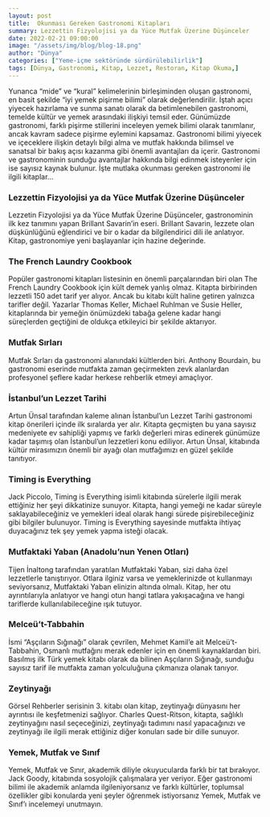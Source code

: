 ```yaml
---
layout: post
title:  Okunması Gereken Gastronomi Kitapları    
summary: Lezzettin Fizyolojisi ya da Yüce Mutfak Üzerine Düşünceler 
date: 2022-02-21 09:00:00
image: "/assets/img/blog/blog-18.png"
author: "Dünya"
categories: ["Yeme-içme sektöründe sürdürülebilirlik"]
tags: [Dünya, Gastronomi, Kitap, Lezzet, Restoran, Kitap Okuma,]
---
```

Yunanca “mide” ve “kural” kelimelerinin birleşiminden oluşan gastronomi, en basit şekilde “iyi yemek pişirme bilimi” olarak değerlendirilir. İştah açıcı yiyecek hazırlama ve sunma sanatı olarak da betimlenebilen gastronomi, temelde kültür ve yemek arasındaki ilişkiyi temsil eder. Günümüzde gastronomi, farklı pişirme stillerini inceleyen yemek bilimi olarak tanımlanır, ancak kavram sadece pişirme eylemini kapsamaz. Gastronomi bilimi yiyecek ve içeceklere ilişkin detaylı bilgi alma ve mutfak hakkında bilimsel ve sanatsal bir bakış açısı kazanma gibi önemli avantajları da içerir. Gastronomi ve gastronominin sunduğu avantajlar hakkında bilgi edinmek isteyenler için ise sayısız kaynak bulunur. İşte mutlaka okunması gereken gastronomi ile ilgili kitaplar… 


### Lezzettin Fizyolojisi ya da Yüce Mutfak Üzerine Düşünceler

Lezzetin Fizyolojisi ya da Yüce Mutfak Üzerine Düşünceler, gastronominin ilk kez tanımını yapan Brillant Savarin’in eseri. Brillant Savarin, lezzete olan düşkünlüğünü eğlendirici ve bir o kadar da bilgilendirici dili ile anlatıyor. Kitap, gastronomiye yeni başlayanlar için hazine değerinde.
 
### The French Laundry Cookbook

Popüler gastronomi kitapları listesinin en önemli parçalarından biri olan The French Laundry Cookbook için kült demek yanlış olmaz. Kitapta birbirinden lezzetli 150 adet tarif yer alıyor. Ancak bu kitabı kült haline getiren yalnızca tarifler değil. Yazarlar Thomas Keller, Michael Ruhlman ve Susie Heller, kitaplarında bir yemeğin önümüzdeki tabağa gelene kadar hangi süreçlerden geçtiğini de oldukça etkileyici bir şekilde aktarıyor.
 

### Mutfak Sırları 

Mutfak Sırları da gastronomi alanındaki kültlerden biri. Anthony Bourdain, bu gastronomi eserinde mutfakta zaman geçirmekten zevk alanlardan profesyonel şeflere kadar herkese rehberlik etmeyi amaçlıyor.

### İstanbul’un Lezzet Tarihi

Artun Ünsal tarafından kaleme alınan İstanbul’un Lezzet Tarihi gastronomi kitap önerileri içinde ilk sıralarda yer alır. Kitapta geçmişten bu yana sayısız medeniyete ev sahipliği yapmış ve farklı değerleri miras edinerek günümüze kadar taşımış olan İstanbul’un lezzetleri konu ediliyor. Artun Ünsal, kitabında kültür mirasımızın önemli bir ayağı olan mutfağımızı en güzel şekilde tanıtıyor.

### Timing is Everything 

Jack Piccolo, Timing is Everything isimli kitabında sürelerle ilgili merak ettiğiniz her şeyi dikkatinize sunuyor. Kitapta, hangi yemeği ne kadar süreyle saklayabileceğiniz ve yemekleri ideal olarak hangi sürede pişirebileceğiniz gibi bilgiler bulunuyor. Timing is Everything sayesinde mutfakta ihtiyaç duyacağınız tek şey yemek yapma isteği olacak.

### Mutfaktaki Yaban (Anadolu’nun Yenen Otları)

Tijen İnaltong tarafından yaratılan Mutfaktaki Yaban, sizi daha özel lezzetlerle tanıştırıyor. Otlara ilginiz varsa ve yemeklerinizde ot kullanmayı seviyorsanız, Mutfaktaki Yaban elinizin altında olmalı. Kitap, her otu ayrıntılarıyla anlatıyor ve hangi otun hangi tatlara yakışacağına ve hangi tariflerde kullanılabileceğine ışık tutuyor.

### Melceü’t-Tabbahin

İsmi “Aşçıların Sığınağı” olarak çevrilen, Mehmet Kamil’e ait Melceü’t-Tabbahin, Osmanlı mutfağını merak edenler için en önemli kaynaklardan biri. Basılmış ilk Türk yemek kitabı olarak da bilinen Aşçıların Sığınağı, sunduğu sayısız tarif ile mutfakta zaman yolculuğuna çıkmanıza olanak tanıyor.

### Zeytinyağı

Görsel Rehberler serisinin 3. kitabı olan kitap, zeytinyağı dünyasını her ayrıntısı ile keşfetmenizi sağlıyor. Charles Quest-Ritson, kitapta, sağlıklı zeytinyağını nasıl seçeceğinizi, zeytinyağı tadımını nasıl yapacağınızı ve zeytinyağı ile ilgili merak ettiğiniz diğer konuları sade bir dille sunuyor.

### Yemek, Mutfak ve Sınıf

Yemek, Mutfak ve Sınır, akademik diliyle okuyucularda farklı bir tat bırakıyor. Jack Goody, kitabında sosyolojik çalışmalara yer veriyor. Eğer gastronomi bilimi ile akademik anlamda ilgileniyorsanız ve farklı kültürler, toplumsal özellikler gibi konularda yeni şeyler öğrenmek istiyorsanız Yemek, Mutfak ve Sınıf’ı incelemeyi unutmayın.

 


